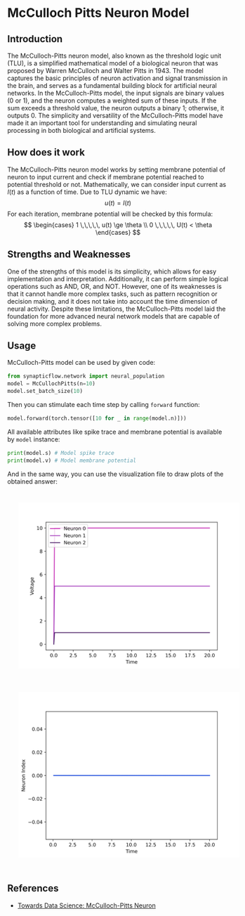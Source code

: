 <script type="text/javascript" src="https://www.maths.nottingham.ac.uk/plp/pmadw/LaTeXMathML.js"></script>
<script src='https://cdnjs.cloudflare.com/ajax/libs/mathjax/2.7.4/MathJax.js?config=default'></script>


# McCulloch Pitts Neuron Model

## Introduction
The McCulloch-Pitts neuron model, also known as the threshold logic unit (TLU), is a simplified mathematical model of a biological neuron that was proposed by Warren McCulloch and Walter Pitts in 1943. The model captures the basic principles of neuron activation and signal transmission in the brain, and serves as a fundamental building block for artificial neural networks. In the McCulloch-Pitts model, the input signals are binary values (0 or 1), and the neuron computes a weighted sum of these inputs. If the sum exceeds a threshold value, the neuron outputs a binary 1; otherwise, it outputs 0. The simplicity and versatility of the McCulloch-Pitts model have made it an important tool for understanding and simulating neural processing in both biological and artificial systems.

## How does it work
The McCulloch-Pitts neuron model works by setting membrane potential of neuron to input current and check if membrane potential reached to potential threshold or not. Mathematically, we can consider input current as $I(t)$ as a function of time. Due to TLU dynamic we have: 
$$u(t) = I(t)$$
For each iteration, membrane potential will be checked by this formula: 
$$
\begin{cases}
1 \,\,\,\,\, u(t) \ge \theta \\
0 \,\,\,\,\, U(t) < \theta
\end{cases}
$$

## Strengths and Weaknesses
 One of the strengths of this model is its simplicity, which allows for easy implementation and interpretation. Additionally, it can perform simple logical operations such as AND, OR, and NOT. However, one of its weaknesses is that it cannot handle more complex tasks, such as pattern recognition or decision making, and it does not take into account the time dimension of neural activity. Despite these limitations, the McCulloch-Pitts model laid the foundation for more advanced neural network models that are capable of solving more complex problems.

 ## Usage

 McCulloch-Pitts model can be used by given code:
 ```python
 from synapticflow.network import neural_population
 model = McCullochPitts(n=10)
 model.set_batch_size(10)
 ```

 Then you can stimulate each time step by calling `forward` function:
 ```python
 model.forward(torch.tensor([10 for _ in range(model.n)]))
 ```

 All available attributes like spike trace and membrane potential is available by `model` instance:
 ```python
 print(model.s) # Model spike trace
 print(model.v) # Model membrane potential
 ```

 And in the same way, you can use the visualization file to draw plots of the obtained answer:

<p align="center">
  <img src="_static/MC-v.svg" alt="Voltage Plot" style="width: 600px; padding: 25px;"/>
  <img src="_static/MC-s.svg" alt="Raster Plot" style="width: 600px; padding: 25px;"/>
</p>

 ## References
 - <a href="https://towardsdatascience.com/mcculloch-pitts-model-5fdf65ac5dd1"> Towards Data Science: McCulloch-Pitts Neuron</a>
